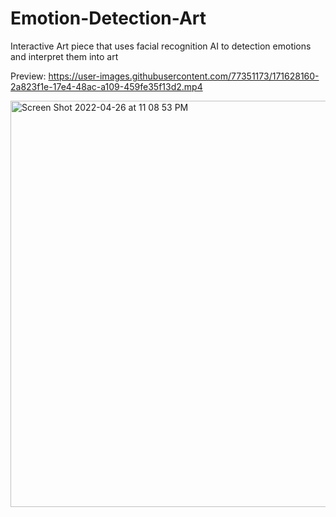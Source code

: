 # Emotion-Detection-Art
Interactive Art piece that uses facial recognition AI to detection emotions and interpret them into art

Preview:
https://user-images.githubusercontent.com/77351173/171628160-2a823f1e-17e4-48ac-a109-459fe35f13d2.mp4

<img width="650" alt="Screen Shot 2022-04-26 at 11 08 53 PM" src="https://user-images.githubusercontent.com/77351173/171628342-08ef8467-681d-4ea0-819c-4e0b7d1b534a.png">
